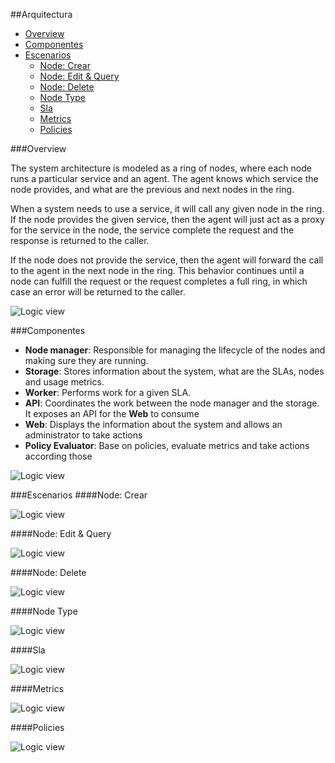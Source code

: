 ##Arquitectura
- [Overview](#overview)
- [Componentes](#componentes)
- [Escenarios](#escenarios)
  - [Node: Crear](#node-crear)
  - [Node: Edit & Query](#node-edit--query)
  - [Node: Delete](#node-delete)
  - [Node Type](#node-type)
  - [Sla](#sla)
  - [Metrics](#metrics)
  - [Policies](#policies)

###Overview

The system architecture is modeled as a ring of nodes, where each node runs a particular service and an agent. The agent knows which service the node provides, and what are the previous and next nodes in the ring.

When a system needs to use a service, it will call any given node in the ring. If the node provides the given service, then the agent will just act as a proxy for the service in the node, the service complete the request and the response is returned to the caller.

If the node does not provide the service, then the agent will forward the call to the agent in the next node in the ring. This behavior continues until a node can fulfill the request or the request completes a full ring, in which case an error will be returned to the caller.

![Logic view](./images/Arquitectura.%20Overview.png)
  
###Componentes

- **Node manager**: Responsible for managing the lifecycle of the nodes and making sure they are running.
- **Storage**: Stores information about the system, what are the SLAs, nodes and usage metrics.
- **Worker**: Performs work for a given SLA.
- **API**: Coordinates the work between the node manager and the storage. It exposes an API for the **Web** to consume
- **Web**: Displays the information about the system and allows an administrator to take actions
- **Policy Evaluator**: Base on policies, evaluate metrics and take actions according those

![Logic view](./images/Arquitectura.%20Vista%20Logica.png)

###Escenarios
####Node: Crear

![Logic view](./images/Arquitectura.%20Vista%20Dinamica.%20Manage%20Node.%20Create.png)

####Node: Edit & Query

![Logic view](./images/Arquitectura.%20Vista%20Dinamica.%20Manage%20Node.%20Edit%20&%20Query.png)

####Node: Delete

![Logic view](./images/Arquitectura.%20Vista%20Dinamica.%20Manage%20Node.%20Delete.png)

####Node Type

![Logic view](./images/Arquitectura.%20Vista%20Dinamica.%20Manage%20Node%20Type.png)

####Sla

![Logic view](./images/Arquitectura.%20Vista%20Dinamica.%20Manage%20Sla.png)

####Metrics

![Logic view](./images/Arquitectura.%20Vista%20Dinamica.%20Metrics.png)

####Policies

![Logic view](./images/Arquitectura.%20Vista%20Dinamica.%20Policies.png)
